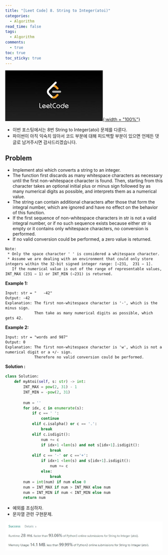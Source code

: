 ```yaml
---
title: "[Leet Code] 8. String to Integer(atoi)"
categories:
  - Algorithm
read_time: false
tags:
  - Algorithm
comments:
  - true
toc: true
toc_sticky: true
---
```


[![](/assets/img/LeetCode.jpeg){:width = "100%"}](https://leetcode.com/problems/string-to-integer-atoi/)

* 이번 포스팅에서는 8번 String to Integer(atoi) 문제를 다룬다.
* 파이썬이 아직 익숙치 않아서 코드 부분에 대해 피드백할 부분이 있으면 언제든 댓글로 남겨주시면 감사드리겠습니다.

## Problem
* Implement atoi which converts a string to an integer.
* The function first discards as many whitespace characters as necessary until the first non-whitespace character is found. Then, starting from this character takes an optional initial plus or minus sign followed by as many numerical digits as possible, and interprets them as a numerical value.
* The string can contain additional characters after those that form the integral number, which are ignored and have no effect on the behavior of this function.
* If the first sequence of non-whitespace characters in str is not a valid integral number, or if no such sequence exists because either str is empty or it contains only whitespace characters, no conversion is performed.
* If no valid conversion could be performed, a zero value is returned.

```
Note:
 * Only the space character ' ' is considered a whitespace character.
 * Assume we are dealing with an environment that could only store integers within the 32-bit signed integer range: [−231,  231 − 1]. 
   If the numerical value is out of the range of representable values, INT_MAX (231 − 1) or INT_MIN (−231) is returned.
```

__Example 1:__

```
Input: str = "   -42"
Output: -42
Explanation: The first non-whitespace character is '-', which is the minus sign. 
             Then take as many numerical digits as possible, which gets 42.
```

__Example 2:__
```
Input: str = "words and 987"
Output: 0
Explanation: The first non-whitespace character is 'w', which is not a numerical digit or a +/- sign. 
             Therefore no valid conversion could be performed.
```

__Solution :__

```python
class Solution:
    def myAtoi(self, s: str) -> int:
        INT_MAX = pow(2, 31) - 1
        INT_MIN = -pow(2, 31)

        num = ''
        for idx, c in enumerate(s):
            if c == ' ':
                continue
            elif c.isalpha() or c == '.':
                break
            elif c.isdigit():
                num += c
                if idx+1 <len(s) and not s[idx+1].isdigit():
                    break
            elif c == '-' or c =='+':
                if idx+1 <len(s) and s[idx+1].isdigit():
                    num += c
                else:
                    break
        num = int(num) if num else 0
        num = INT_MAX if num > INT_MAX else num
        num = INT_MIN if num < INT_MIN else num
        return num

```

* 예외를 조심하자.
* 문자열 관련 구현문제.

![](/assets/img/LeetCode/LeetCode_8_1.jpg)